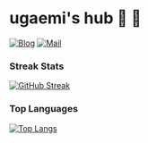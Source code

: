 # ugaemi's hub 🐜 🐝

[![Blog](http://img.shields.io/badge/Blog-blue?style=flat&logo=Gatsby&link=https://ugaemi.com)](https://ugaemi.com)
[![Mail](http://img.shields.io/badge/Mail-important?style=flat&logo=Gmail&link=mailto:u.gaemi@gmail.com)](mailto:u.gaemi@gmail.com)

### Streak Stats
[![GitHub Streak](https://github-readme-streak-stats.herokuapp.com/?user=ugaemi&theme=dark)](https://github.com/ugaemi)

### Top Languages
[![Top Langs](https://github-readme-stats.vercel.app/api/top-langs/?username=ugaemi&langs_count=8)](https://github.com/anuraghazra/github-readme-stats)

